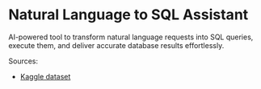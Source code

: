 # Natural Language to SQL Assistant
AI-powered tool to transform natural language requests into SQL queries, execute them, and deliver accurate database results effortlessly.

Sources:
- [Kaggle dataset](https://www.kaggle.com/datasets/aungpyaeap/supermarket-sales)